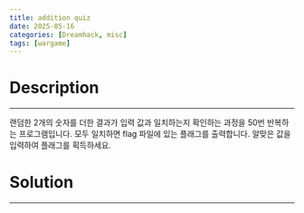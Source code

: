 ```yaml
---
title: addition quiz
date: 2025-05-16
categories: [Dreamhack, misc]
tags: [wargame]
---
```


# Description

---

랜덤한 2개의 숫자를 더한 결과가 입력 값과 일치하는지 확인하는 과정을 50번 반복하는 프로그램입니다. 모두 일치하면 flag 파일에 있는 플래그를 출력합니다. 알맞은 값을 입력하여 플래그를 획득하세요.

# Solution

---
